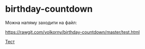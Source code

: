 # birthday-countdown

Можна напяму заходити на файл:

https://rawgit.com/volkorny/birthday-countdown/master/test.html

[Тест](https://rawgit.com/volkorny/birthday-countdown/master/test.html)
